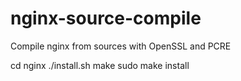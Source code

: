 # nginx-source-compile
Compile nginx from sources with OpenSSL and PCRE

  cd nginx
  ./install.sh
  make
  sudo make install
